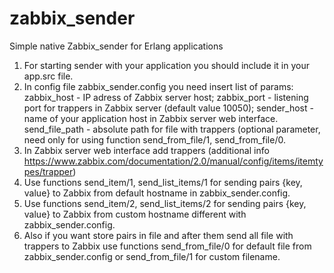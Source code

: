 zabbix_sender
=============

Simple native Zabbix_sender for Erlang applications

1. For starting sender with your application you should include it in your app.src file.
2. In config file zabbix_sender.config you need insert list of params:
  zabbix_host - IP adress of Zabbix server host;
  zabbix_port - listening port for trappers in Zabbix server (default value 10050);
  sender_host - name of your application host in Zabbix server web interface. 
	send_file_path - absolute path for file with trappers (optional parameter, need only for using function     send_from_file/1, send_from_file/0.
3. In Zabbix server web interface add trappers (additional info https://www.zabbix.com/documentation/2.0/manual/config/items/itemtypes/trapper)
4. Use functions send_item/1, send_list_items/1 for sending pairs {key, value} to Zabbix from default hostname in zabbix_sender.config.
5. Use functions send_item/2, send_list_items/2 for sending pairs {key, value} to Zabbix from custom hostname different with zabbix_sender.config.
6. Also if you want store pairs in file and after them send all file with trappers to Zabbix use functions  send_from_file/0 for default file from zabbix_sender.config or send_from_file/1 for custom filename.
